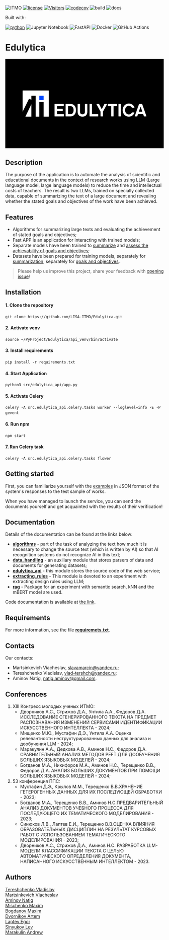 ![ITMO](https://raw.githubusercontent.com/aimclub/open-source-ops/43bb283758b43d75ec1df0a6bb4ae3eb20066323/badges/ITMO_badge_rus.svg)
[![license](https://badgen.net/static/license/MIT/blue)](https://badgen.net/static/license/MIT/blue)
[![Visitors](https://api.visitorbadge.io/api/combined?path=https%3A%2F%2Fgithub.com%2Faimclub%2FEdulytica&label=Visitors&labelColor=%23697689&countColor=%23263759&style=plastic)](https://visitorbadge.io/status?path=https%3A%2F%2Fgithub.com%2Faimclub%2FEdulytica)
[![codecov](https://codecov.io/gh/LISA-ITMO/Edulytica/graph/badge.svg?token=L1I8M0KDS6)](https://codecov.io/gh/LISA-ITMO/Edulytica)
![build](https://github.com/aimclub/Edulytica/actions/workflows/build-test.yml/badge.svg?branch=development)
![docs](https://github.com/aimclub/Edulytica/actions/workflows/documentation.yml/badge.svg?branch=development)

<p>Built with:</p>

[![python](https://badgen.net/badge/python/3.10/blue?icon=python)](https://www.python.org/)
![Jupyter Notebook](https://img.shields.io/badge/Jupyter-%23F37626?logo=jupyter&logoColor=white&labelColor=red&color=red)
![FastAPI](https://img.shields.io/badge/FastAPI-%23009688?logo=fastapi&logoColor=green&labelColor=006666&color=006666)
![Docker](https://img.shields.io/badge/Docker-%232496ED?logo=docker&logoColor=white)
![GitHub Actions](https://img.shields.io/badge/GitHub%20Actions-%232088FF?logo=github%20actions&logoColor=white&labelColor=blue&color=blue)

# Edulytica
![logo](src/images/logo.png)

## Description
The purpose of the application is to automate the analysis of scientific and educational documents in the context of 
research works using LLM (Large language model, large language models) to reduce the time and intellectual costs of 
teachers. The result is two LLMs, trained on specially collected data, capable of summarizing the text of a large 
document and revealing whether the stated goals and objectives of the work have been achieved.

## Features
- Algorithms for summarizing large texts and evaluating the achievement of stated goals and objectives;
- Fast APP is an application for interacting with trained models;
- Separate models have been trained to [summarize](https://huggingface.co/slavamarcin/saiga_llama3_8b-qdora-4bit_purpose) 
and [assess the achievability of goals and objectives](https://huggingface.co/slavamarcin/saiga3_8b_Qdora_4bit_sum);
- Datasets have been prepared for training models, separately for [summarization](https://huggingface.co/datasets/slavamarcin/sum_dataset_v1), 
separately for [goals and objectives](https://huggingface.co/datasets/slavamarcin/purpose_dataset_v1).
> Please help us improve this project, share your feedback with [opening issue](https://github.com/LISA-ITMO/Edulytica/issues)!

## Installation
#### 1. Clone the repository 
```git clone https://github.com/LISA-ITMO/Edulytica.git```

#### 2. Activate venv
```source ~/PyProject/Edulytica/api_venv/bin/activate```

#### 3. Install requirements
```pip install -r requirements.txt```

#### 4. Start Application
```python3 src/edulytica_api/app.py```

#### 5. Activate Celery
```celery -A src.edulytica_api.celery.tasks worker --loglevel=info -E -P gevent```

#### 6. Run npm
```npm start```

#### 7. Run Celery task
```celery -A src.edulytica_api.celery.tasks flower```

## Getting started
First, you can familiarize yourself with the [examples](https://github.com/LISA-ITMO/Edulytica/tree/development/examples) 
in JSON format of the system's responses to the test sample of works.

When you have managed to launch the service, you can send the documents yourself and get acquainted with the results of 
their verification!

## Documentation
Details of the documentation can be found at the links below:
- **[algorithms](https://github.com/LISA-ITMO/Edulytica/tree/development/src/algorithms)** - part of the task of 
analyzing the text how much it is necessary to change the source text (which is written by AI) so that AI recognition
systems do not recognize AI in this text;
- **[data_handling](https://github.com/LISA-ITMO/Edulytica/tree/development/src/data_handling)** - an auxiliary module
that stores parsers of data and documents for generating datasets;
- **[edulytica_api](https://github.com/LISA-ITMO/Edulytica/tree/development/src/edulytica_api)** - this module stores 
the source code of the web service;
- **[extracting_rules](https://github.com/LISA-ITMO/Edulytica/tree/development/src/extracting_rules)** - This module is
devoted to an experiment with extracting design rules using LLM;
- **[rag](https://github.com/LISA-ITMO/Edulytica/tree/development/src/rag)** - Package for an experiment with semantic
search, kNN and the mBERT model are used.

Code documentation is available at [the link](https://lisa-itmo.github.io/Edulytica/index.html).

## Requirements
For more information, see the file **[requiremets.txt](https://github.com/LISA-ITMO/Edulytica/blob/development/requirements.txt)**.

## Contacts
Our contacts:
- Martsinkevich Viacheslav, slavamarcin@yandex.ru;
- Tereshchenko Vladislav, vlad-tershch@yandex.ru;
- Aminov Natig, natig.aminov@gmail.com.

## Conferences
1) XIII Конгресс молодых ученых ИТМО:
   - Дворников А.С., Стрижов Д.А., Унтила А.А., Федоров Д.А. ИССЛЕДОВАНИЕ СГЕНЕРИРОВАННОГО ТЕКСТА НА ПРЕДМЕТ РАСПОЗНАВАНИЯ ИЗМЕНЕНИЙ СЕРВИСАМИ ИДЕНТИФИКАЦИИ ИСКУССТВЕННОГО ИНТЕЛЛЕКТА - 2024;
   - Мищенко М.Ю., Мустафин Д.Э., Унтила А.А. Оценка релевантности неструктурированных данных для анализа и дообучения LLM - 2024;
   - Маракулин А.А., Дедкова А.В., Аминов Н.С., Федоров Д.А. СРАВНИТЕЛЬНЫЙ АНАЛИЗ МЕТОДОВ PEFT ДЛЯ ДООБУЧЕНИЯ БОЛЬШИХ ЯЗЫКОВЫХ МОДЕЛЕЙ - 2024;
   - Богданов М.А., Никифоров М.А., Аминов Н.С., Терещенко В.В., Федоров Д.А. АНАЛИЗ БОЛЬШИХ ДОКУМЕНТОВ ПРИ ПОМОЩИ БОЛЬШИХ ЯЗЫКОВЫХ МОДЕЛЕЙ - 2024;
2) 53 конференция ППС:
   - Мустафин Д.Э., Крылов М.М., Терещенко В.В.ХРАНЕНИЕ ГЕТЕРОГЕННЫХ ДАННЫХ ДЛЯ ИХ ПОСЛЕДУЮЩЕЙ ОБРАБОТКИ - 2023;
   - Богданов М.А., Терещенко В.В., Аминов Н.С.ПРЕДВАРИТЕЛЬНЫЙ АНАЛИЗ ДОКУМЕНТОВ УЧЕБНОГО ПРОЦЕССА ДЛЯ ПОСЛЕДУЮЩЕГО ИХ ТЕМАТИЧЕСКОГО МОДЕЛИРОВАНИЯ - 2023;
   - Синюков Л.В., Лаптев Е.И., Терещенко В.В.ОЦЕНКА ВЛИЯНИЯ ОБРАЗОВАТЕЛЬНЫХ ДИСЦИПЛИН НА РЕЗУЛЬТАТ КУРСОВЫХ РАБОТ С ИСПОЛЬЗОВАНИЕМ ТЕМАТИЧЕСКОГО МОДЕЛИРОВАНИЯ - 2023;
   - Дворников А.С., Стрижов Д.А., Аминов Н.С. РАЗРАБОТКА LLM-МОДЕЛИ КЛАССИФИКАЦИИ ТЕКСТА С ЦЕЛЬЮ АВТОМАТИЧЕСКОГО ОПРЕДЕЛЕНИЯ ДОКУМЕНТА, НАПИСАННОГО ИСКУССТВЕННЫМ ИНТЕЛЛЕКТОМ - 2023.

## Authors
[Tereshchenko Vladislav](https://github.com/Vl-Tershch)\
[Martsinkevich Viacheslav](https://github.com/slavamarcin)\
[Aminov Natig](https://github.com/natigaminov)\
[Mischenko Maxim](https://github.com/L33tl)\
[Bogdanov Maxim](https://github.com/exPriceD)\
[Dvornikov Artem](https://github.com/DvornikovArtem)\
[Laptev Egor](https://github.com/EgorLaptev)\
[Sinyukov Lev](https://github.com/MrL013)\
[Marakulin Andrew](https://github.com/MrMegnis)